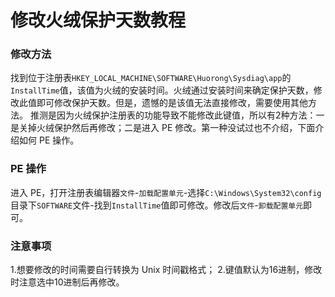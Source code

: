 # 修改火绒保护天数教程

### 修改方法
找到位于注册表`HKEY_LOCAL_MACHINE\SOFTWARE\Huorong\Sysdiag\app`的`InstallTime`值，该值为火绒的安装时间。火绒通过安装时间来确定保护天数，修改此值即可修改保护天数。但是，遗憾的是该值无法直接修改，需要使用其他方法。
推测是因为火绒保护注册表的功能导致不能修改此键值，所以有2种方法：一是关掉火绒保护然后再修改；二是进入 PE 修改。第一种没试过也不介绍，下面介绍如何 PE 操作。
### PE 操作
进入 PE，打开注册表编辑器`文件`-`加载配置单元`-选择`C:\Windows\System32\config`目录下`SOFTWARE`文件-找到`InstallTime`值即可修改。修改后`文件`-`卸载配置单元`即可。
### 注意事项
1.想要修改的时间需要自行转换为 Unix 时间戳格式；
2.键值默认为16进制，修改时注意选中10进制后再修改。

